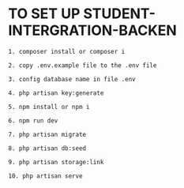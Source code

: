 # TO SET UP STUDENT-INTERGRATION-BACKEN 

```
1. composer install or composer i
```
```
2. copy .env.example file to the .env file
```
```
3. config database name in file .env
```
```
4. php artisan key:generate
```
```
5. npm install or npm i
```
```
6. npm run dev
```
```
7. php artisan migrate
```
```
8. php artisan db:seed
```
```
9. php artisan storage:link
```
```
10. php artisan serve
```
